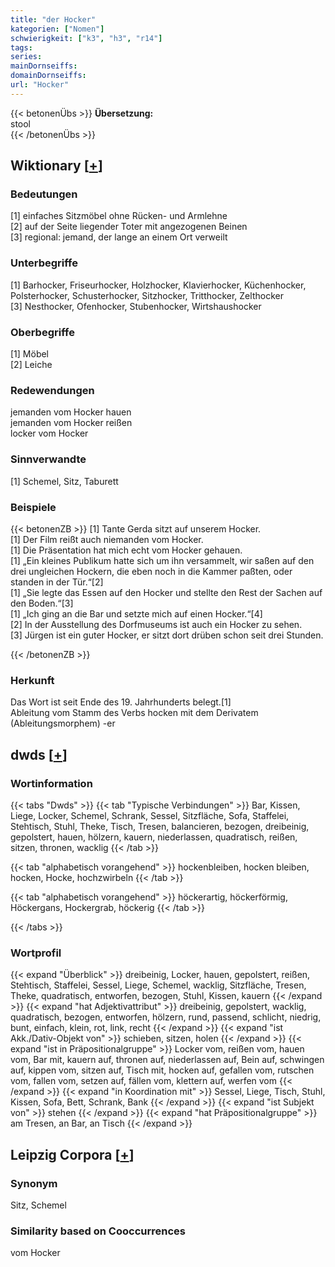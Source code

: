 ```yaml
---
title: "der Hocker"
kategorien: ["Nomen"]
schwierigkeit: ["k3", "h3", "r14"]
tags:
series:
mainDornseiffs:
domainDornseiffs:
url: "Hocker"
---
```


{{< betonenÜbs >}}
**Übersetzung:**  
stool  
{{< /betonenÜbs >}}

## Wiktionary [[+](https://de.wiktionary.org/wiki/Hocker)]

### Bedeutungen
[1] einfaches Sitzmöbel ohne Rücken- und Armlehne  
[2] auf der Seite liegender Toter mit angezogenen Beinen  
[3] regional: jemand, der lange an einem Ort verweilt  

### Unterbegriffe
[1] Barhocker, Friseurhocker, Holzhocker, Klavierhocker, Küchenhocker, Polsterhocker, Schusterhocker, Sitzhocker, Tritthocker, Zelthocker  
[3] Nesthocker, Ofenhocker, Stubenhocker, Wirtshaushocker  

### Oberbegriffe
[1] Möbel  
[2] Leiche  

### Redewendungen
jemanden vom Hocker hauen  
jemanden vom Hocker reißen  
locker vom Hocker  

### Sinnverwandte
[1] Schemel, Sitz, Taburett  

### Beispiele
{{< betonenZB >}}
[1] Tante Gerda sitzt auf unserem Hocker.  
[1] Der Film reißt auch niemanden vom Hocker.  
[1] Die Präsentation hat mich echt vom Hocker gehauen.  
[1] „Ein kleines Publikum hatte sich um ihn versammelt, wir saßen auf den drei ungleichen Hockern, die eben noch in die Kammer paßten, oder standen in der Tür.“[2]  
[1] „Sie legte das Essen auf den Hocker und stellte den Rest der Sachen auf den Boden.“[3]  
[1] „Ich ging an die Bar und setzte mich auf einen Hocker.“[4]  
[2] In der Ausstellung des Dorfmuseums ist auch ein Hocker zu sehen.  
[3] Jürgen ist ein guter Hocker, er sitzt dort drüben schon seit drei Stunden.  

{{< /betonenZB >}}
### Herkunft
Das Wort ist seit Ende des 19. Jahrhunderts belegt.[1]  
Ableitung vom Stamm des Verbs hocken mit dem Derivatem (Ableitungsmorphem) -er  



## dwds [[+](https://www.dwds.de/wb/Hocker)]

### Wortinformation
{{< tabs "Dwds" >}}
{{< tab "Typische Verbindungen" >}}
Bar, Kissen, Liege, Locker, Schemel, Schrank, Sessel, Sitzfläche, Sofa, Staffelei, Stehtisch, Stuhl, Theke, Tisch, Tresen, balancieren, bezogen, dreibeinig, gepolstert, hauen, hölzern, kauern, niederlassen, quadratisch, reißen, sitzen, thronen, wacklig
{{< /tab >}}

{{< tab "alphabetisch vorangehend" >}}
hockenbleiben, hocken bleiben, hocken, Hocke, hochzwirbeln
{{< /tab >}}

{{< tab "alphabetisch vorangehend" >}}
höckerartig, höckerförmig, Höckergans, Hockergrab, höckerig
{{< /tab >}}

{{< /tabs >}}

### Wortprofil
{{< expand "Überblick" >}} dreibeinig, Locker, hauen, gepolstert, reißen, Stehtisch, Staffelei, Sessel, Liege, Schemel, wacklig, Sitzfläche, Tresen, Theke, quadratisch, entworfen, bezogen, Stuhl, Kissen, kauern {{< /expand >}}
{{< expand "hat Adjektivattribut" >}} dreibeinig, gepolstert, wacklig, quadratisch, bezogen, entworfen, hölzern, rund, passend, schlicht, niedrig, bunt, einfach, klein, rot, link, recht {{< /expand >}}
{{< expand "ist Akk./Dativ-Objekt von" >}} schieben, sitzen, holen {{< /expand >}}
{{< expand "ist in Präpositionalgruppe" >}} Locker vom, reißen vom, hauen vom, Bar mit, kauern auf, thronen auf, niederlassen auf, Bein auf, schwingen auf, kippen vom, sitzen auf, Tisch mit, hocken auf, gefallen vom, rutschen vom, fallen vom, setzen auf, fällen vom, klettern auf, werfen vom {{< /expand >}}
{{< expand "in Koordination mit" >}} Sessel, Liege, Tisch, Stuhl, Kissen, Sofa, Bett, Schrank, Bank {{< /expand >}}
{{< expand "ist Subjekt von" >}} stehen {{< /expand >}}
{{< expand "hat Präpositionalgruppe" >}} am Tresen, an Bar, an Tisch {{< /expand >}}

## Leipzig Corpora [[+](https://corpora.uni-leipzig.de/en/res?word=Hocker&corpusId=deu_newscrawl-public_2018)]


### Synonym
Sitz, Schemel


### Similarity based on Cooccurrences
vom Hocker

